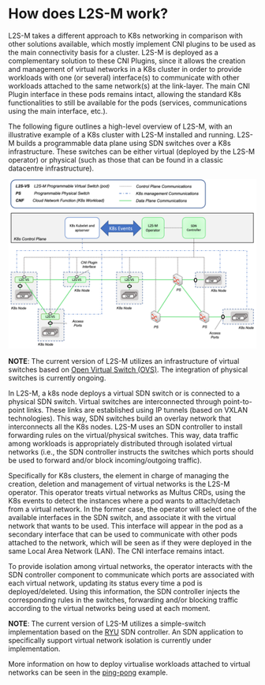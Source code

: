 # How does L2S-M work?

L2S-M takes a different approach to K8s networking in comparison with other solutions available, which mostly implement CNI plugins to be used as the main connectivity basis for a cluster. L2S-M is deployed as a complementary solution to these CNI Plugins, since it allows the creation and management of virtual networks in a K8s cluster in order to provide workloads with one (or several) interface(s) to communicate with other workloads attached to the same network(s) at the link-layer. The main CNI Plugin interface in these pods remains intact, allowing the standard K8s functionalities to still be available for the pods (services, communications using the main interface, etc.).

The following figure outlines a high-level overview of L2S-M, with an illustrative example of a K8s cluster with L2S-M installed and running. L2S-M builds a programmable data plane using SDN switches over a K8s infrastructure. These switches can be either virtual (deployed by the L2S-M operator) or physical (such as those that can be found in a classic datacentre infrastructure). 

![alt text](https://github.com/Networks-it-uc3m/L2S-M/blob/main/v1_architecture.png?raw=true)

**NOTE**: The current version of L2S-M utilizes an infrastructure of virtual switches based on [Open Virtual Switch (OVS)](http://www.openvswitch.org). The integration of physical switches is currently ongoing.

In L2S-M, a k8s node deploys a virtual SDN switch or is connected to a physical SDN switch. Virtual switches are interconnected through point-to-point links. These links are established using IP tunnels (based on VXLAN technologies). This way, SDN switches build an overlay network that interconnects all the K8s nodes. L2S-M uses an SDN controller to install forwarding rules on the virtual/physical switches. This way, data traffic among workloads is appropriately distributed through isolated virtual networks (i.e., the SDN controller instructs the switches which ports should be used to forward and/or block incoming/outgoing traffic).

Specifically for K8s clusters, the element in charge of managing the creation, deletion and management of virtual networks is the L2S-M operator. This operator treats virtual networks as Multus CRDs, using the K8s events to detect the instances where a pod wants to attach/detach from a virtual network. In the former case, the operator will select one of the available interfaces in the SDN switch, and associate it with the virtual network that wants to be used. This interface will appear in the pod as a secondary interface that can be used to communicate with other pods attached to the network, which will be seen as if they were deployed in the same Local Area Network (LAN). The CNI interface remains intact.

To provide isolation among virtual networks, the operator interacts with the SDN controller component to communicate which ports are associated with each virtual network, updating its status every time a pod is deployed/deleted. Using this information, the SDN controller injects the corresponding rules in the switches, forwarding and/or blocking traffic according to the virtual networks being used at each moment.

**NOTE**: The current version of L2S-M utilizes a simple-switch implementation based on the [RYU](https://ryu.readthedocs.io/en/latest/) SDN controller. An SDN application to specifically support virtual network isolation is currently under implementation.

More information on how to deploy virtualise workloads attached to virtual networks can be seen in the [ping-pong](https://github.com/Networks-it-uc3m/L2S-M/tree/main/descriptors) example.
